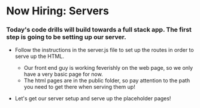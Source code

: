 # Now Hiring: Servers

### Today's code drills will build towards a full stack app. The first step is going to be setting up our server.

* Follow the instructions in the server.js file to set up the routes in order to serve up the HTML. 
    * Our front end guy is working feverishly on the web page, so we only have a very basic page for now.
    * The html pages are in the public folder, so pay attention to the path you need to get there when serving them up!

* Let's get our server setup and serve up the placeholder pages!